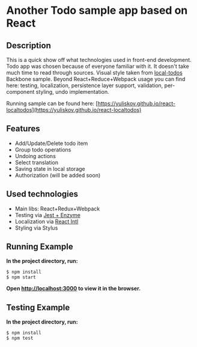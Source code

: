 # Another Todo sample app based on React

## Description

This is a quick show off what technologies used in front-end development. Todo app was chosen because of everyone familiar with it. It doesn't take much time to read through sources. Visual style taken from [local-todos](http://backbonejs.org/docs/todos.html) Backbone sample. Beyond React+Reduce+Webpack usage you can find here: testing, localization, persistence layer support, validation, per-component styling, undo implementation.

Running sample can be found here: [https://yuliskov.github.io/react-localtodos](https://yuliskov.github.io/react-localtodos)

## Features

- Add/Update/Delete todo item
- Group todo operations
- Undoing actions
- Select translation
- Saving state in local storage
- Authorization (will be added soon)

## Used technologies

- Main libs: React+Redux+Webpack
- Testing via [Jest + Enzyme](http://redux.js.org/docs/recipes/WritingTests.html)
- Localization via [React Intl](https://www.smashingmagazine.com/2017/01/internationalizing-react-apps)
- Styling via Stylus

## Running Example

**In the project directory, run:**
```console
$ npm install
$ npm start
```
**Open [http://localhost:3000](http://localhost:3000) to view it in the browser.**

## Testing Example

**In the project directory, run:**
```console
$ npm install
$ npm test
```
